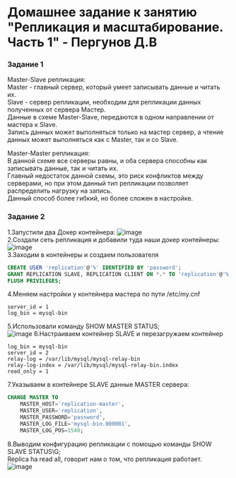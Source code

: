 # Домашнее задание к занятию "Репликация и масштабирование. Часть 1" - Пергунов Д.В

### Задание 1
Master-Slave репликация:  
Master - главный сервер, который умеет записывать данные и читать их.  
Slave - сервер репликации, необходим для репликации данных полученных от сервера Мастер.  
Данные в схеме Master-Slave, передаются в одном направлении от мастера к Slave.  
Запись данных может выполняться только на мастер сервер, а чтение данных может выполняться как с Master, так и со Slave.  

Master-Master репликация:  
В данной схеме все серверы равны, и оба сервера способны как записывать данные, так и читать их.  
Главный недостаток данной схемы, это риск конфликтов между серверами, но при этом данный тип репликации позволяет распределить нагрузку на запись.  
Данный способ более гибкий, но более сложен в настройке.  

### Задание 2
1.Запустили два Докер контейнера:
![image](https://github.com/dimindrol/Replicationscaling.P1-pergunov/assets/103885836/8c866b80-eaa2-41f1-9aaa-dfaf23babac6)  
2.Создали сеть репликация и добавили туда наши докер контейнеры:  
![image](https://github.com/dimindrol/Replicationscaling.P1-pergunov/assets/103885836/44b1ce1a-36d1-4da7-b5c8-bbe7724d9be6)  
3.Заходим в контейнеры и создаем пользователя 
```sql
CREATE USER 'replication'@'%' IDENTIFIED BY 'password';
GRANT REPLICATION SLAVE, REPLICATION CLIENT ON *.* TO 'replication'@'%';
FLUSH PRIVILEGES;
```
4.Меняем настройки у контейнера мастера по пути /etc/my.cnf  
```
server_id = 1  
log_bin = mysql-bin
```
5.Использовали команду SHOW MASTER STATUS;  
![image](https://github.com/dimindrol/Replicationscaling.P1-pergunov/assets/103885836/76f1a4e1-ea9f-45f5-8865-03e49c6f2b9c)
6.Настраиваем контейнер SLAVE и перезагружаем контейнер  
```
log_bin = mysql-bin  
server_id = 2  
relay-log = /var/lib/mysql/mysql-relay-bin  
relay-log-index = /var/lib/mysql/mysql-relay-bin.index  
read_only = 1
```
7.Указываем в контейнере SLAVE данные MASTER сервера:
```sql
CHANGE MASTER TO  
    MASTER_HOST='replication-master',  
    MASTER_USER='replication',  
    MASTER_PASSWORD='password',  
    MASTER_LOG_FILE='mysql-bin.000001',  
    MASTER_LOG_POS=1540;
```
8.Выводим конфигурацию репликации с помощью команды SHOW SLAVE STATUS\G;  
Replica ha read all, говорит нам о том, что репликация работает.  
![image](https://github.com/dimindrol/Replicationscaling.P1-pergunov/assets/103885836/12a4d6b4-4d5c-4884-a813-d9d5409424d1)  


